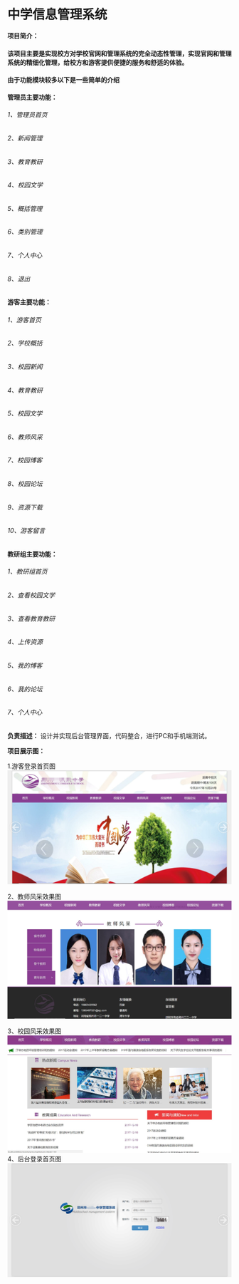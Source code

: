 # 中学信息管理系统
**项目简介：**
####  该项目主要是实现校方对学校官网和管理系统的完全动态性管理，实现官网和管理系统的精细化管理，给校方和游客提供便捷的服务和舒适的体验。
#### 由于功能模块较多以下是一些简单的介绍

**管理员主要功能：**

###### 1、管理员首页
###### 2、新闻管理
###### 3、教育教研
###### 4、校园文学
###### 5、概括管理
###### 6、类别管理
###### 7、个人中心
###### 8、退出

**游客主要功能：**

###### 1、游客首页
###### 2、学校概括
###### 3、校园新闻
###### 4、教育教研
###### 5、校园文学
###### 6、教师风采
###### 7、校园博客
###### 8、校园论坛
###### 9、资源下载
###### 10、游客留言

**教研组主要功能：**

###### 1、教研组首页
###### 2、查看校园文学
###### 3、查看教育教研
###### 4、上传资源
###### 5、我的博客
###### 6、我的论坛
###### 7、个人中心

**负责描述：**
设计并实现后台管理界面，代码整合，进行PC和手机端测试。

**项目展示图：**

1.游客登录首页图
![登录页](https://github.com/new2018ellen/project-img/blob/master/middleschool/1.png)

2、教师风采效果图
![教师风采](https://github.com/new2018ellen/project-img/blob/master/middleschool/2.jpg)

3、校园风采效果图
![校园风采](https://github.com/new2018ellen/project-img/blob/master/middleschool/3.jpg)
4、后台登录首页图
![后台首页](https://github.com/new2018ellen/project-img/blob/master/middleschool/5.png)


